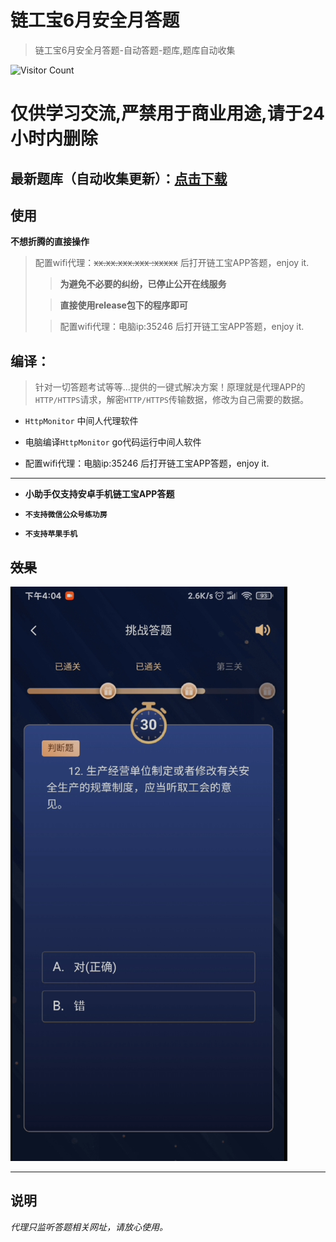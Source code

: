 # 链工宝6月安全月答题

> 链工宝6月安全月答题-自动答题-题库,题库自动收集
>

![Visitor Count](https://profile-counter.glitch.me/liangongbao-dati/count.svg)

# 仅供学习交流,严禁用于商业用途,请于24小时内删除

## 最新题库（自动收集更新）：[点击下载](http://81.68.160.189:35247/sort)

## 使用

**不想折腾的直接操作**
> 配置wifi代理：~~xx.xx.xxx.xxx :xxxxx~~ 后打开链工宝APP答题，enjoy it.
> > **为避免不必要的纠纷，已停止公开在线服务**
>
>> **直接使用release包下的程序即可**
>
>> 配置wifi代理：电脑ip:35246 后打开链工宝APP答题，enjoy it.

## 编译：

> 针对一切答题考试等等...提供的一键式解决方案！原理就是代理APP的`HTTP/HTTPS`请求，解密`HTTP/HTTPS`传输数据，修改为自己需要的数据。

- `HttpMonitor`  中间人代理软件


* 电脑编译`HttpMonitor` go代码运行中间人软件


- 配置wifi代理：电脑ip:35246 后打开链工宝APP答题，enjoy it.

---

* **小助手仅支持安卓手机链工宝APP答题**


* **`不支持微信公众号练功房`**
* **`不支持苹果手机`**

## ~~效果~~

![show](./1.png)

---

## 说明

_代理只监听答题相关网址，请放心使用。_ 
